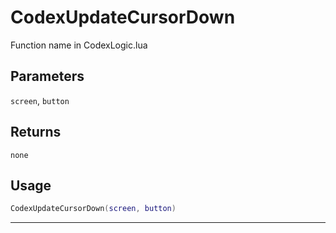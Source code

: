 # CodexUpdateCursorDown
Function name in CodexLogic.lua
## Parameters
`screen`, `button`
## Returns
`none`
## Usage
```lua
CodexUpdateCursorDown(screen, button)
```
---
